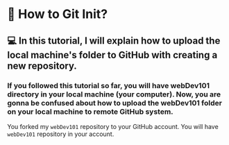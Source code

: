 # 📖 How to Git Init?

## 💻 In this tutorial, I will explain how to upload the local machine's folder to GitHub with creating a new repository.

### If you followed this tutorial so far, you will have webDev101 directory in your local machine (your computer). Now, you are gonna be confused about how to upload the webDev101 folder on your local machine to remote GitHub system.

You forked my `webDev101` repository to your GitHub account. You will have `webDev101` repository in your account. 


